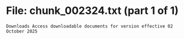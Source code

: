﻿# File: chunk_002324.txt (part 1 of 1)
```
Downloads Access downloadable documents for version effective 02 October 2025
```

